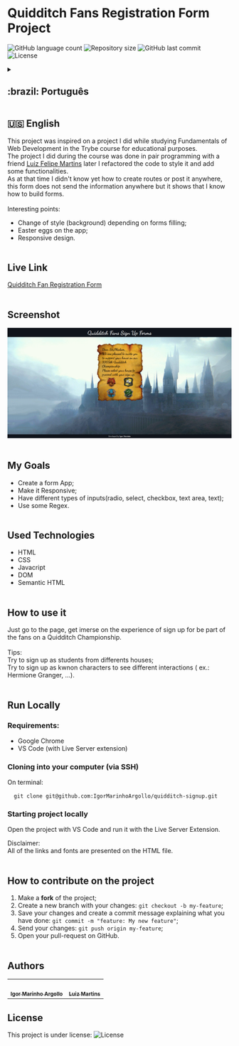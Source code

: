 # Quidditch Fans Registration Form Project

<p>
  <img alt="GitHub language count" src="https://img.shields.io/github/languages/count/igormarinhoargollo/quidditch-signup?color=%2304D361">

  <img alt="Repository size" src="https://img.shields.io/github/repo-size/igormarinhoargollo/quidditch-signup">
  
  <img alt="GitHub last commit" src="https://img.shields.io/github/last-commit/igormarinhoargollo/quidditch-signup">
    
  <img alt="License" src="https://img.shields.io/badge/license-MIT-brightgreen">
   
<details>
  <summary><h2>:brazil: Português</h2></summary>
  Esse projeto foi inspirado no projeto que fiz enquanto estudando Fundamentos de Desenvolvimento Web no curso da Trybe para fins educacionais.<br>
   O desenvolvimento desse projeto se deu no modelo Pair Programming com o amigo <a href="https://github.com/Felpsmars" target="_blank">Luiz Felipe Martins</a>, depois eu refatorei a estilização e adicionei algumas funcionalidades.
<br>
 Como na época eu ainda não tinha conhecimento sobre rotas ou maneiras de envio de informações, o formulário não envia as informações obtidas, contudo, mostra habilidades em construção de formulários além de possibilitar a implementação de alguns Easter Eggs para fãs de Harry Potter.
<br><br>
 Pontos Interessantes:
 
 * Mudança de stylo de background em função de preenchimento do formulário;
 * Easter eggs no site;
 * Design responsivo.<br><br>
  
  ## Live Link
  <a href="https://quidditch-form.netlify.app/">Formulário de inscrição para torcida do torneio de Quadribol</a><br><br>
  
  ## Screenshot
  ![ScreenShot](./images/screenshot.png)<br><br>
  
  ## Objetivos
  * Criar uma aplicação web de formulário;
  * Tornar a aplicação responsiva;
  * Possuir diferentes tipos de inputs(radio, select, checkbox, text area, text);
  * Usar algumas Regex.<br><br>
  
  ## Tecnologias usadas
  * HTML
  * CSS
  * Javacript
  * DOM
  * Semantic HTML<br><br>
  
  ## Como usar
  Acesse a página, se envolva na experiência de preencher o formulário para ser parte da torcida do torneio de Quadribol.<br><br>
  Dicas: <br>
  Tente se cadastrar como estudante de diferentes casas; <br>
  Tente se cadastrar como personagens famosos do universo Harry Potter  para ver diferentes intereções( ex.: Hermione Granger, ...). <br><br>
    
  ## Rodar Localmente
  ### Requisitos:
   * Google Chrome
   * VS Code (com a extensão Live Server)
    
  ### Clonar no seu computador (via SSH)
  No terminal:
  
    git clone git@github.com:IgorMarinhoArgollo/quidditch-signup.git
  

  ### Iniciando o projeto localmente
  Abra o projeto com o VS code e rode o projeto com a extensão Live Server
   
  Disclaimer: 
  <br>
     Todos os links e fontes das imagens estão presentes no arquivo HTML.<br><br>
  
  ## Como contribuir no projeto
  1. Faça um **fork** do projeto;
  2. Crie uma nova branch com as suas alterações: `git checkout -b my-feature`;
  3. Salve as alterações e crie uma mensagem de commit contando o que você fez: `git commit -m "feature: My new feature"`;
  4. Envie as suas alterações: `git push origin my-feature`;
  5. Abra o seu pull-request na página do GitHub.<br><br>

##  Autores
<table>
  <tr>
    <td align="center"><a href="https://www.linkedin.com/in/igormarinhoargollo/"><img style="border-radius: 50%;" src="https://avatars.githubusercontent.com/u/85767736?s=96&v=4" width="100px;" alt=""/><br /><sub><b>Igor Marinho Argollo</b></sub></a></td>
    <td align="center"><a href="https://github.com/Felpsmars"><img style="border-radius: 50%;" src="https://avatars.githubusercontent.com/u/85464159?v=4" width="100px;" alt=""/><br /><sub><b>Luiz Martins</b></sub></a></td>
  </tr>
</table>

  ## Licença
  Esse projeto está sob a licença:
  <img alt="License" src="https://img.shields.io/badge/license-MIT-brightgreen"><br><br>
</details>

##
## :us: English

This project was inspired on a project I did while studying Fundamentals of Web Development in the Trybe course for educational purposes.<br> The project I did during the course was done in pair programming with a friend <a href="https://github.com/Felpsmars" target="_blank">Luiz Felipe Martins</a> later I refactored the code to style it and add some functionalities.
<br>
 As at that time I didn't know yet how to create routes or post it anywhere, this form does not send the information anywhere but it shows that I know how to build forms.
<br><br>
 Interesting points:
 * Change of style (background) depending on forms filling;
 * Easter eggs on the app;
 * Responsive design.<br><br>

## Live Link
<a href="https://quidditch-form.netlify.app/" target="_blank">Quidditch Fan Registration Form</a><br><br>
  
## Screenshot
![ScreenShot](./images/screenshot.png)<br><br>

## My Goals
* Create a form App;
* Make it Responsive;
* Have different types of inputs(radio, select, checkbox, text area, text);
* Use some Regex.<br><br>

## Used Technologies
  * HTML
  * CSS
  * Javacript
  * DOM
  * Semantic HTML<br><br>

## How to use it
  Just go to the page, get imerse on the experience of sign up for be part of the fans on a Quidditch Championship.<br><br>
  Tips: <br>
  Try to sign up as students from differents houses; <br>
  Try to sign up as kwnon characters to see different interactions ( ex.: Hermione Granger, ...). <br><br>
    
## Run Locally
  ### Requirements:
   * Google Chrome
   * VS Code (with Live Server extension)
    
  ### Cloning into your computer (via SSH)
  On terminal:

      git clone git@github.com:IgorMarinhoArgollo/quidditch-signup.git

  ### Starting project locally
  Open the project with VS Code and run it with the Live Server Extension.

  Disclaimer: 
  <br>
     All of the links and fonts are presented on the HTML file.<br><br>
  
## How to contribute on the project
  1. Make a **fork** of the project;
  2. Create a new branch with your changes: `git checkout -b my-feature`;
  3. Save your changes and create a commit message explaining what you have done: `git commit -m "feature: My new feature"`;
  4. Send your changes: `git push origin my-feature`;
  5. Open your pull-request on GitHub.<br><br>

##  Authors
<table>
  <tr>
    <td align="center"><a href="https://www.linkedin.com/in/igormarinhoargollo/"><img style="border-radius: 50%;" src="https://avatars.githubusercontent.com/u/85767736?s=96&v=4" width="100px;" alt=""/><br /><sub><b>Igor Marinho Argollo</b></sub></a></td>
    <td align="center"><a href="https://github.com/Felpsmars"><img style="border-radius: 50%;" src="https://avatars.githubusercontent.com/u/85464159?v=4" width="100px;" alt=""/><br /><sub><b>Luiz Martins</b></sub></a></td>
  </tr>
</table>
  
## License
  This project is under license:
  <img alt="License" src="https://img.shields.io/badge/license-MIT-brightgreen"><br><br>
